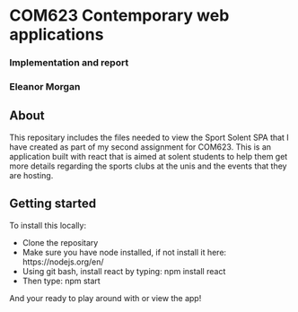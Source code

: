 <h1>COM623 Contemporary web applications</h1>
<h3>Implementation and report</h3>
<h3>Eleanor Morgan</h3>
<h2>About</h2>
<p>This repositary includes the files needed to view the Sport Solent SPA that I have created as part of my second assignment for COM623. This is an application built with react that is aimed at solent students to help them get more details regarding the sports clubs at the unis and the events that they are hosting.</p>

<h2>Getting started</h2>
<p>To install this locally:</p>

<ul>
  <li>Clone the repositary</li>
  <li>Make sure you have node installed, if not install it here: https://nodejs.org/en/</li>
  <li>Using git bash, install react by typing: npm install react</li>
  <li>Then type: npm start</li>
</ul>

<p>And your ready to play around with or view the app!</p>
